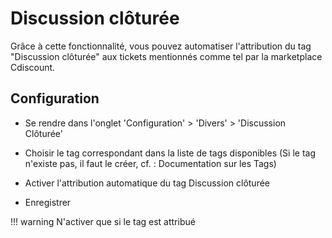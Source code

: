 # Discussion clôturée

Grâce à cette fonctionnalité, vous pouvez automatiser l'attribution du tag "Discussion clôturée" aux tickets mentionnés comme tel par la marketplace Cdiscount.

## Configuration

* Se rendre dans l'onglet 'Configuration' > 'Divers' > 'Discussion Clôturée'

* Choisir le tag correspondant dans la liste de tags disponibles (Si le tag n'existe pas, il faut le créer, cf. : Documentation sur les Tags)

* Activer l'attribution automatique du tag Discussion clôturée

* Enregistrer

!!! warning
    N'activer que si le tag est attribué
